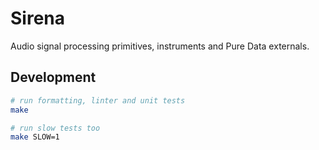 # Sirena

Audio signal processing primitives, instruments and Pure Data externals.

## Development

``` sh
# run formatting, linter and unit tests
make

# run slow tests too
make SLOW=1
```

